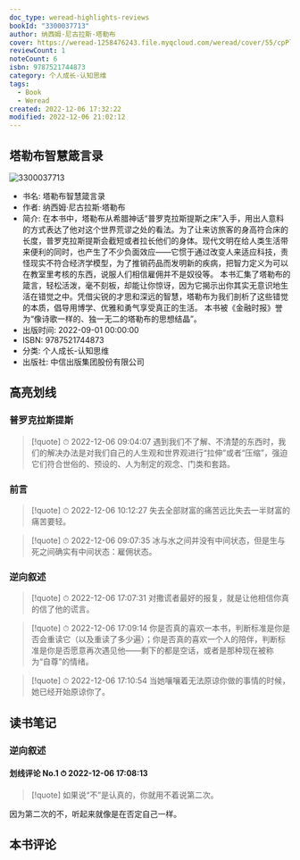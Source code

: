 ```yaml
---
doc_type: weread-highlights-reviews
bookId: "3300037713"
author: 纳西姆·尼古拉斯·塔勒布
cover: https://weread-1258476243.file.myqcloud.com/weread/cover/55/cpPlatform_xi8NWkYfz89hKf4qDBBW5U/t7_cpPlatform_xi8NWkYfz89hKf4qDBBW5U.jpg
reviewCount: 1
noteCount: 6
isbn: 9787521744873
category: 个人成长-认知思维
tags:
  - Book
  - Weread
created: 2022-12-06 17:32:22
modified: 2022-12-06 21:02:12
---
```


## 塔勒布智慧箴言录

![3300037713](https://weread-1258476243.file.myqcloud.com/weread/cover/55/cpPlatform_xi8NWkYfz89hKf4qDBBW5U/t7_cpPlatform_xi8NWkYfz89hKf4qDBBW5U.jpg)
- 书名: 塔勒布智慧箴言录
- 作者: 纳西姆·尼古拉斯·塔勒布
- 简介: 在本书中，塔勒布从希腊神话“普罗克拉斯提斯之床”入手，用出人意料的方式表达了他对这个世界荒谬之处的看法。为了让来访旅客的身高符合床的长度，普罗克拉斯提斯会截短或者拉长他们的身体。现代文明在给人类生活带来便利的同时，也产生了不少负面效应——它惯于通过改变人来适应科技，责怪现实不符合经济学模型，为了推销药品而发明新的疾病，把智力定义为可以在教室里考核的东西，说服人们相信雇佣并不是奴役等。 本书汇集了塔勒布的箴言，轻松活泼，毫不刻板，却能让你惊讶，因为它揭示出你其实无意识地生活在错觉之中。凭借尖锐的才思和深远的智慧，塔勒布为我们剖析了这些错觉的本质，倡导用博学、优雅和勇气享受真正的生活。 本书被《金融时报》誉为“像诗歌一样的、独一无二的塔勒布的思想结晶”。
- 出版时间: 2022-09-01 00:00:00
- ISBN: 9787521744873
- 分类: 个人成长-认知思维
- 出版社: 中信出版集团股份有限公司

## 高亮划线

### 普罗克拉斯提斯


> [!quote] ⏱ 2022-12-06 09:04:07
> 遇到我们不了解、不清楚的东西时，我们的解决办法是对我们自己的人生观和世界观进行“拉伸”或者“压缩”，强迫它们符合世俗的、预设的、人为制定的观念、门类和套路。
 


### 前言


> [!quote] ⏱ 2022-12-06 10:12:27
> 失去全部财富的痛苦远比失去一半财富的痛苦要轻。
 


> [!quote] ⏱ 2022-12-06 09:07:35
> 冰与水之间并没有中间状态，但是生与死之间确实有中间状态：雇佣状态。
 


### 逆向叙述


> [!quote] ⏱ 2022-12-06 17:07:31
> 对撒谎者最好的报复，就是让他相信你真的信了他的谎言。
 


> [!quote] ⏱ 2022-12-06 17:09:14
> 你是否真的喜欢一本书，判断标准是你是否会重读它（以及重读了多少遍）；你是否真的喜欢一个人的陪伴，判断标准是你是否愿意再次遇见他——剩下的都是空话，或者是那种现在被称为“自尊”的情绪。
 


> [!quote] ⏱ 2022-12-06 17:10:54
> 当她嚷嚷着无法原谅你做的事情的时候，她已经开始原谅你了。
 



## 读书笔记


### 逆向叙述

#### 划线评论 No.1 ⏱ 2022-12-06 17:08:13

> [!quote]
> 如果说“不”是认真的，你就用不着说第二次。

因为第二次的不，听起来就像是在否定自己一样。
 



## 本书评论

